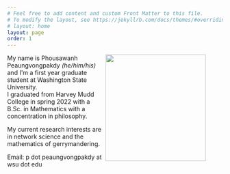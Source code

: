 ```yaml
---
# Feel free to add content and custom Front Matter to this file.
# To modify the layout, see https://jekyllrb.com/docs/themes/#overriding-theme-defaults
# layout: home
layout: page
order: 1
---
```


<figure>
    <img align = "right" src="/assets/images/IMG_0390.jpeg" width = "234.5" height = "250">
</figure>

My name is Phousawanh Peaungvongpakdy <i>(he/him/his)</i> and I'm a first year graduate student at Washington State University. <br> I graduated from Harvey Mudd College in spring 2022 with a B.Sc. in Mathematics with a concentration in philosophy.

My current research interests are in network science and the <br> mathematics of gerrymandering. 

Email: p dot peaungvongpakdy at wsu dot edu


